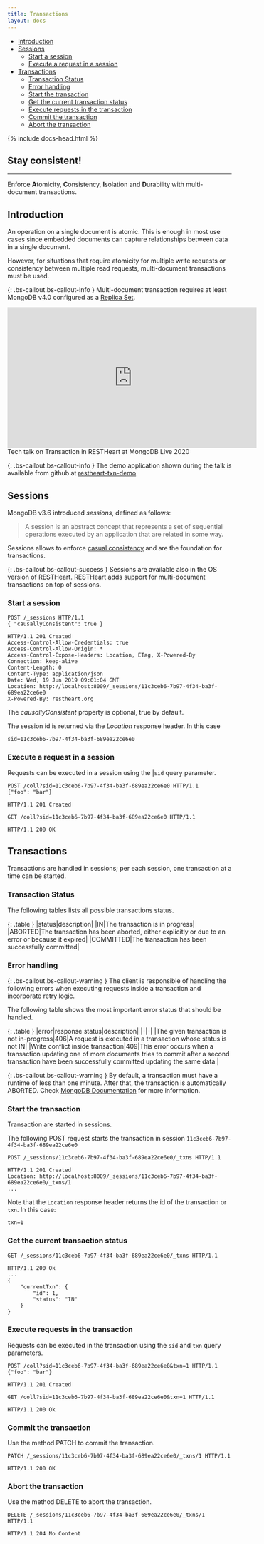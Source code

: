 ```yaml
---
title: Transactions
layout: docs
---
```


<div markdown="1" class="d-none d-xl-block col-xl-2 order-last bd-toc">

-   [Introduction](#introduction)
-   [Sessions](#sessions)
    -   [Start a session](#start-a-session)
    -   [Execute a request in a session](#execute-a-request-in-a-session)
-   [Transactions](#transactions)
    -   [Transaction Status](#transaction-Status)
    -   [Error handling](#error-handling)
    -   [Start the transaction](#start-the-transaction)
    -   [Get the current transaction status](#get-the-current-transaction-status)
    -   [Execute requests in the transaction](#execute-requests-in-the-transaction)
    -   [Commit the transaction](#commit-the-transaction)
    -   [Abort the transaction](#abort-the-transaction)

</div>
<div markdown="1" class="col-12 col-md-9 col-xl-8 py-md-3 bd-content">

{% include docs-head.html %}

<div class="alert alert-success" role="alert">
    <h2 class="alert-heading"><strong>Stay consistent!</strong></h2>
    <hr class="my-2">
    <p>Enforce <strong>A</strong>tomicity, <strong>C</strong>onsistency, <strong>I</strong>solation and <strong>D</strong>urability with multi-document transactions.</p>
</div>

## Introduction

An operation on a single document is atomic. This is enough in most use cases since embedded documents can capture relationships between data in a single document.

However, for situations that require atomicity for multiple write requests or consistency between multiple read requests, multi-document transactions must be used.

{: .bs-callout.bs-callout-info }
Multi-document transaction requires at least MongoDB v4.0 configured as a [Replica Set](https://docs.mongodb.com/manual/replication/).

<div class="text-center">
    <iframe width="560" height="315" src="https://www.youtube.com/embed/VMaKyQkXByo" frameborder="0" allow="accelerometer; autoplay; encrypted-media; gyroscope; picture-in-picture" allowfullscreen></iframe>
    <div class="text-muted">Tech talk on Transaction in RESTHeart at MongoDB Live 2020</div>
</div>

{: .bs-callout.bs-callout-info }
The demo application shown during the talk is available from github at [restheart-txn-demo](https://github.com/softInstigate/restheart-txn-demo)

## Sessions

MongoDB v3.6 introduced _sessions_, defined as follows:

> A session is an abstract concept that represents a set of sequential operations executed by an application that are related in some way.

Sessions allows to enforce <a href="https://docs.mongodb.com/manual/core/read-isolation-consistency-recency/#causal-consistency" target="_blank">casual consistency</a> and are the foundation for transactions.

{: .bs-callout.bs-callout-success }
Sessions are available also in the OS version of RESTHeart. RESTHeart adds support for multi-document transactions on top of sessions.

### Start a session

```http
POST /_sessions HTTP/1.1
{ "causallyConsistent": true }

HTTP/1.1 201 Created
Access-Control-Allow-Credentials: true
Access-Control-Allow-Origin: *
Access-Control-Expose-Headers: Location, ETag, X-Powered-By
Connection: keep-alive
Content-Length: 0
Content-Type: application/json
Date: Wed, 19 Jun 2019 09:01:04 GMT
Location: http://localhost:8009/_sessions/11c3ceb6-7b97-4f34-ba3f-689ea22ce6e0
X-Powered-By: restheart.org
```

The _causallyConsistent_ property is optional, true by default.

The session id is returned via the _Location_ response header. In this case

```
sid=11c3ceb6-7b97-4f34-ba3f-689ea22ce6e0
```

### Execute a request in a session

Requests can be executed in a session using the |`sid` query parameter.

```http
POST /coll?sid=11c3ceb6-7b97-4f34-ba3f-689ea22ce6e0 HTTP/1.1
{"foo": "bar"}

HTTP/1.1 201 Created
```

```http
GET /coll?sid=11c3ceb6-7b97-4f34-ba3f-689ea22ce6e0 HTTP/1.1

HTTP/1.1 200 OK
```

## Transactions

Transactions are handled in sessions; per each session, one transaction at a time can be started.

### Transaction Status

The following tables lists all possible transactions status.

{: .table }
|status|description|
|IN|The transaction is in progress|
|ABORTED|The transaction has been aborted, either explicitly or due to an error or because it expired|
|COMMITTED|The transaction has been successfully committed|

### Error handling

{: .bs-callout.bs-callout-warning }
The client is responsible of handling the following errors when executing requests inside a transaction and incorporate retry logic.

The following table shows the most important error status that should be handled.

{: .table }
|error|response status|description|
|-|-|
|The given transaction is not in-progress|406|A request is executed in a transaction whose status is not IN|
|Write conflict inside transaction|409|This error occurs when a transaction updating one of more documents tries to commit after a second transaction have been successfully committed updating the same data.|

{: .bs-callout.bs-callout-warning }
By default, a transaction must have a runtime of less than one minute. After that, the transaction is automatically ABORTED.
Check
<a href="https://docs.mongodb.com/manual/core/transactions-production-consideration/#runtime-limit" target="_blank">MongoDB Documentation</a> for more information.

### Start the transaction

Transaction are started in sessions.

The following POST request starts the transaction in session `11c3ceb6-7b97-4f34-ba3f-689ea22ce6e0`

```http
POST /_sessions/11c3ceb6-7b97-4f34-ba3f-689ea22ce6e0/_txns HTTP/1.1

HTTP/1.1 201 Created
Location: http://localhost:8009/_sessions/11c3ceb6-7b97-4f34-ba3f-689ea22ce6e0/_txns/1
...
```

Note that the `Location` response header returns the id of the transaction or `txn`. In this case:

```
txn=1
```

### Get the current transaction status

```http
GET /_sessions/11c3ceb6-7b97-4f34-ba3f-689ea22ce6e0/_txns HTTP/1.1

HTTP/1.1 200 Ok
...
{
    "currentTxn": {
        "id": 1,
        "status": "IN"
    }
}
```

### Execute requests in the transaction

Requests can be executed in the transaction using the `sid` and `txn` query parameters.

```http
POST /coll?sid=11c3ceb6-7b97-4f34-ba3f-689ea22ce6e0&txn=1 HTTP/1.1
{"foo": "bar"}

HTTP/1.1 201 Created
```

```http
GET /coll?sid=11c3ceb6-7b97-4f34-ba3f-689ea22ce6e0&txn=1 HTTP/1.1

HTTP/1.1 200 Ok
```

### Commit the transaction

Use the method PATCH to commit the transaction.

```http
PATCH /_sessions/11c3ceb6-7b97-4f34-ba3f-689ea22ce6e0/_txns/1 HTTP/1.1

HTTP/1.1 200 OK
```

### Abort the transaction

Use the method DELETE to abort the transaction.

```http
DELETE /_sessions/11c3ceb6-7b97-4f34-ba3f-689ea22ce6e0/_txns/1 HTTP/1.1

HTTP/1.1 204 No Content
```
